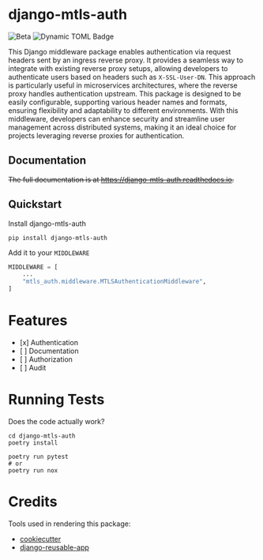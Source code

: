 
# django-mtls-auth

![Beta](https://img.shields.io/badge/beta-red)
![Dynamic TOML Badge](https://img.shields.io/badge/dynamic/toml?url=https%3A%2F%2Fraw.githubusercontent.com%2Ffretscha%2Fdjango-mtls-auth%2Fmain%2Fpyproject.toml&query=%24.tool.poetry.version&label=latest%20release)



This Django middleware package enables authentication via request headers sent by an ingress reverse proxy. It provides a seamless way to integrate with existing reverse proxy setups, allowing developers to authenticate users based on headers such as `X-SSL-User-DN`. This approach is particularly useful in microservices architectures, where the reverse proxy handles authentication upstream. This package is designed to be easily configurable, supporting various header names and formats, ensuring flexibility and adaptability to different environments. With this middleware, developers can enhance security and streamline user management across distributed systems, making it an ideal choice for projects leveraging reverse proxies for authentication.


Documentation
-------------

~~The full documentation is at https://django-mtls-auth.readthedocs.io.~~

Quickstart
----------

Install django-mtls-auth
```shell script
pip install django-mtls-auth
```

Add it to your `MIDDLEWARE`

```python
MIDDLEWARE = [
    ...
    "mtls_auth.middleware.MTLSAuthenticationMiddleware",
]
```

# Features

- [x] Authentication 
- [ ] Documentation 
- [ ] Authorization 
- [ ] Audit 


# Running Tests

Does the code actually work?
```shell script
cd django-mtls-auth
poetry install

poetry run pytest
# or 
poetry run nox
````


# Credits

Tools used in rendering this package:

* [cookiecutter](https://github.com/audreyr/cookiecutter)
* [django-reusable-app](https://github.com/AndreGuerra123/django-reusable-app)
